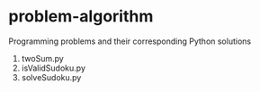 # problem-algorithm
Programming problems and their corresponding Python solutions
1.   twoSum.py
48.  isValidSudoku.py
49.  solveSudoku.py
